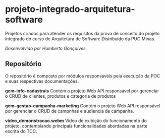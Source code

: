 # projeto-integrado-arquitetura-software
Projetos criados para atender os requisitos da prova de conceito do projeto integrado do curso de Arquitetura de Software Distribuido da PUC Minas.

*Desenvolvido por Humberto Gonçalves*

## Repositório
O repositório é composto por módulos responsavéis pela execução da POC e suas respectivas documentações.

**gcm-info-cadastrais**
Contém o projeto Web API responsável por gerenciar o CRUD de clientes, produtos e categoria de produtos

**gcm-gestao-campanha-marketing**
Contém o projeto Web API responsável por gerenciar o CRUD de campnhas e audiencia de campanha.

**video_demonstracao.webm**
Vídeo de exibição do funcionamento do projeto, contemplando principais funcionalidades abordadas na parte escrita do TCC.